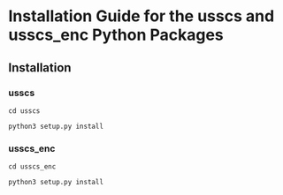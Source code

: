 # Installation Guide for the usscs and usscs_enc Python Packages
## Installation
### usscs
`cd usscs`

`python3 setup.py install`
### usscs_enc
`cd usscs_enc`

`python3 setup.py install`